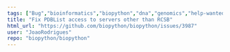 ```yaml
---
tags: ["Bug","bioinformatics","biopython","dna","genomics","help-wanted","phylogenetics","protein","protein-structure","python","sequence-alignment"]
title: "Fix PDBList access to servers other than RCSB"
html_url: "https://github.com/biopython/biopython/issues/3987"
user: "JoaoRodrigues"
repo: "biopython/biopython"
---
```


